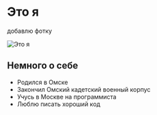 # Это я

добавлю фотку

![Это я](https://avatars.githubusercontent.com/u/64589798?v=4)

## Немного о себе

- Родился в Омске
- Закончил Омский кадетский военный корпус
- Учусь в Москве на программиста
- Люблю писать хороший код
